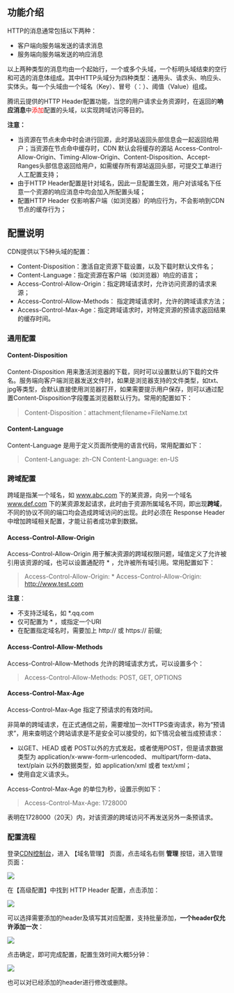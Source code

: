 ## 功能介绍
HTTP的消息通常包括以下两种：

+ 客户端向服务端发送的请求消息
+ 服务端向服务端发送的响应消息

以上两种类型的消息均由一个起始行，一个或多个头域，一个标明头域结束的空行和可选的消息体组成。其中HTTP头域分为四种类型：通用头、请求头、响应头、实体头。每一个头域由一个域名（Key）、冒号（：）、阈值（Value）组成。

腾讯云提供的HTTP Header配置功能，当您的用户请求业务资源时，在返回的**响应消息**中<font color="red">添加</font>配置的头域，以实现跨域访问等目的。

**注意：**
+ 当资源在节点未命中时会进行回源，此时源站返回头部信息会一起返回给用户；当资源在节点命中缓存时，CDN 默认会将缓存的源站 Access-Control-Allow-Origin、Timing-Allow-Origin、Content-Disposition、Accept-Ranges头部信息返回给用户，如需缓存所有源站返回头部，可提交工单进行人工配置支持；
+ 由于HTTP Header配置是针对域名，因此一旦配置生效，用户对该域名下任意一个资源的响应消息中均会加入所配置头域；
+ 配置HTTP Header 仅影响客户端（如浏览器）的响应行为，不会影响到CDN节点的缓存行为；



## 配置说明

CDN提供以下5种头域的配置：
+ Content-Disposition：激活自定资源下载设置，以及下载时默认文件名；
+ Content-Language：指定资源在客户端（如浏览器）响应的语言；
+ Access-Control-Allow-Origin：指定跨域请求时，允许访问资源的请求来源；
+ Access-Control-Allow-Methods： 指定跨域请求时，允许的跨域请求方法；
+ Access-Control-Max-Age：指定跨域请求时，对特定资源的预请求返回结果的缓存时间。


### 通用配置

#### Content-Disposition
Content-Disposition 用来激活浏览器的下载，同时可以设置默认的下载的文件名。服务端向客户端浏览器发送文件时，如果是浏览器支持的文件类型，如txt、jpg等类型，会默认直接使用浏览器打开，如果需要提示用户保存，则可以通过配置Content-Disposition字段覆盖浏览器默认行为。常用的配置如下：

> Content-Disposition：attachment;filename=FileName.txt

#### Content-Language
Content-Language 是用于定义页面所使用的语言代码，常用配置如下：

> Content-Language: zh-CN
> Content-Language: en-US


### 跨域配置
跨域是指某一个域名，如 www.abc.com 下的某资源，向另一个域名 www.def.com 下的某资源发起请求，此时由于资源所属域名不同，即出现**跨域**，不同的协议不同的端口均会造成跨域访问的出现。此时必须在 Response Header 中增加跨域相关配置，才能让前者成功拿到数据。

#### Access-Control-Allow-Origin
Access-Control-Allow-Origin 用于解决资源的跨域权限问题，域值定义了允许被引用该资源的域，也可以设置通配符 * ，允许被所有域引用。常用配置如下：

>Access-Control-Allow-Origin: *
>Access-Control-Allow-Origin: http://www.test.com

**注意**：

+ 不支持泛域名，如 *\.qq.com
+ 仅可配置为 * ，或指定一个URI
+ 在配置指定域名时，需要加上 http://  或 https:// 前缀;



#### Access-Control-Allow-Methods 
Access-Control-Allow-Methods 允许的跨域请求方式，可以设置多个：

> Access-Control-Allow-Methods: POST, GET, OPTIONS


#### Access-Control-Max-Age
Access-Control-Max-Age 指定了预请求的有效时间。

非简单的跨域请求，在正式通信之前，需要增加一次HTTPS查询请求，称为“预请求”，用来查明这个跨站请求是不是安全可以接受的，如下情况会被当成预请求：

+ 以GET、HEAD 或者 POST以外的方式发起，或者使用POST，但是请求数据类型为 application/x-www-form-urlencoded、 multipart/form-data、text/plain 以外的数据类型，如 application/xml 或者 text/xml；
+ 使用自定义请求头。

Access-Control-Max-Age 的单位为秒，设置示例如下：

>Access-Control-Max-Age: 1728000

表明在1728000（20天）内，对该资源的跨域访问不再发送另外一条预请求。

### 配置流程
登录[CDN控制台](https://console.qcloud.com/cdn)，进入 【域名管理】 页面，点击域名右侧 **管理** 按钮，进入管理页面：

![](https://mc.qcloudimg.com/static/img/70a01c53cfaa997013da2cb4b699bbf1/donmai_management.png)

在【高级配置】中找到 HTTP Header 配置，点击添加：

![](https://mccdn.qcloud.com/static/img/96846833b3f6e4830ad3323da43415ea/image.png)

可以选择需要添加的header及填写其对应配置，支持批量添加，**一个header仅允许添加一次**：

![](https://mccdn.qcloud.com/static/img/e7673fae30256b95d445e134b84de36f/image.png)

点击确定，即可完成配置，配置生效时间大概5分钟：

![](https://mccdn.qcloud.com/static/img/6e8d29c43503eca11650068ea6042744/image.png)

也可以对已经添加的header进行修改或删除。






